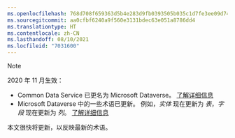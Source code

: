 ```yaml
---
ms.openlocfilehash: 768d708f659363d5b4e283d9fb0393505b035c1d7fe3ee09d74ea17eab87a8f0
ms.sourcegitcommit: aa0cfbf6240a9f560e3131bdec63e051a8786dd4
ms.translationtype: HT
ms.contentlocale: zh-CN
ms.lasthandoff: 08/10/2021
ms.locfileid: "7031600"
---
```

> [!NOTE]
> 2020 年 11 月生效：
> - Common Data Service 已更名为 Microsoft Dataverse。 [了解详细信息](https://aka.ms/PAuAppBlog)
> - Microsoft Dataverse 中的一些术语已更新。 例如，*实体* 现在更新为 *表*，*字段* 现在更新为 *列*。 [了解详细信息](/powerapps/maker/data-platform/data-platform-intro)
>
> 本文很快将更新，以反映最新的术语。